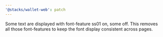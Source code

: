 ```yaml
---
'@stacks/wallet-web': patch
---
```


Some text are displayed with font-feature ss01 on, some off. This removes all those font-features to keep the font display consistent across pages.
